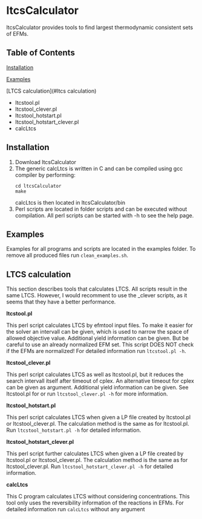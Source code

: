 # ltcsCalculator

ltcsCalculator provides tools to find largest thermodynamic consistent sets of
EFMs.

## Table of Contents

[Installation](#Installation)

[Examples](#Examples)

[LTCS calculation](#ltcs calculation)

* ltcstool.pl
* ltcstool_clever.pl
* ltcstool_hotstart.pl
* ltcstool_hotstart_clever.pl
* calcLtcs

## <a name="Installation"></a>Installation

1. Download ltcsCalculator
2. The generic calcLtcs is written in C and can be compiled using gcc compiler
   by performing:
   ```
   cd ltcsCalculator
   make
   ```
   calcLtcs is then located in ltcsCalculator/bin
3. Perl scripts are located in folder scripts and can be executed without
   compilation. All perl scripts can be started with -h to see the help page.

## <a name="Examples"></a>Examples

Examples for all programs and scripts are located in the examples folder. To
remove all produced files run `clean_examples.sh`.

## <a name="ltcs calculation"></a>LTCS calculation

This section describes tools that calculates LTCS. All scripts result in the
same LTCS. However, I would recomment to use the _clever scripts, as it seems
that they have a better performance.

**ltcstool.pl**

This perl script calculates LTCS by efmtool input files. To make it
easier for the solver an intervall can be given, which is used to narrow the
space of allowed objective value. Additional yield information can be given.
But be careful to use an already normalized EFM set. This script DOES NOT check
if the EFMs are normalized! For detailed information run `ltcstool.pl -h`.

**ltcstool_clever.pl** 

This perl script calculates LTCS as well as ltcstool.pl, but it reduces the
search intervall itself after timeout of cplex. An alternative timeout for
cplex can be given as argument. Additional yield information can be given. See
ltcstool.pl for or run `ltcstool_clever.pl -h` for more information.

**ltcstool_hotstart.pl**

This perl script calculates LTCS when given a LP file created by ltcstool.pl or
ltcstool_clever.pl. The calculation method is the same as for ltcstool.pl. Run
`ltcstool_hotstart.pl -h` for detailed information.

**ltcstool_hotstart_clever.pl**

This perl script further calculates LTCS when given a LP file created by
ltcstool.pl or ltcstool_clever.pl. The calculation method is the same as for
ltcstool_clever.pl. Run `ltcstool_hotstart_clever.pl -h` for detailed
information.

**calcLtcs**

This C program calculates LTCS without considering concentrations. This tool
only uses the reversibility information of the reactions in EFMs. For detailed
information run `calcLtcs` without any argument
